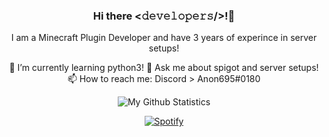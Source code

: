 </div>

<div align="center">


### Hi there <𝚍𝚎𝚟𝚎𝚕𝚘𝚙𝚎𝚛𝚜/>!👋
 I am a Minecraft Plugin Developer and have 3 years of experince in server setups!
 
 🌱 I’m currently learning python3!
 💬 Ask me about spigot and server setups!
 📫 How to reach me: Discord > Anon695#0180

 ![My Github Statistics](https://github-readme-stats.vercel.app/api?username=aarushbhutra&show_icons=true&theme=merko)
 
 
 <a href="https://open.spotify.com/user/9deg0bdti7hp1m5k9jnp1tdqf?si=25b994a7b27943fb" target="_blank"><img src="https://img.shields.io/badge/Spotify-%231ED760.svg?&style=flat-square&logo=spotify&logoColor=white" alt="Spotify"></a>
 
</div>
<!--
Here are some ideas to get you started:

- 🔭 I’m currently working on ...
- 🌱 I’m currently learning ...
- 👯 I’m looking to collaborate on ...
- 🤔 I’m looking for help with ...
- 💬 Ask me about ...
- 📫 How to reach me: ...
- 😄 Pronouns: ...
- ⚡ Fun fact: ...
-->
